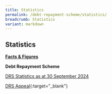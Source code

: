 ```yaml
---
title: Statistics
permalink: /debt-repayment-scheme/statistics/
breadcrumb: Statistics
variant: markdown
---
```

**Statistics**
---

<u><b>Facts &amp; Figures</b></u>

**Debt Repayment Scheme**

[DRS Statistics as at 30 September 2024](/files/DRS%20Statistics%20/DRSStatsforWebsiteasat30Sep2024.pdf)

[DRS Appeal](/files/DRSAppeal.pdf){:target="_blank"}
